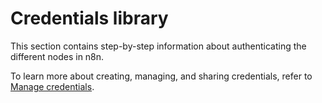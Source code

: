 # Credentials library

This section contains step-by-step information about authenticating the different nodes in n8n.

To learn more about creating, managing, and sharing credentials, refer to [Manage credentials](/credentials/).



